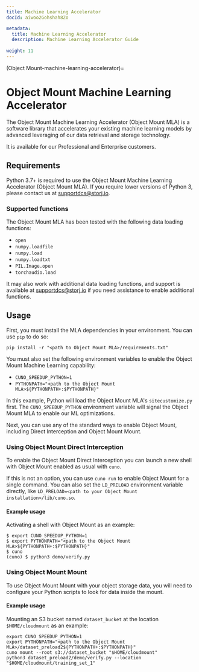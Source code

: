```yaml
---
title: Machine Learning Accelerator
docId: aiwoo2Gohshah8Zo

metadata:
  title: Machine Learning Accelerator
  description: Machine Learning Accelerator Guide
    
weight: 11
---
```


(Object Mount-machine-learning-accelerator)=

# Object Mount Machine Learning Accelerator

The Object Mount Machine Learning Accelerator (Object Mount MLA) is a software library that accelerates your existing machine learning models by advanced leveraging of our data retrieval and storage technology.

It is available for our Professional and Enterprise customers.

## Requirements

Python 3.7+ is required to use the Object Mount Machine Learning Accelerator (Object Mount MLA). If you require lower versions of Python 3, please contact us at [supportdcs@storj.io](mailto:supportdcs@storj.io).

### Supported functions

The Object Mount MLA has been tested with the following data loading functions:

- `open`
- `numpy.loadfile`
- `numpy.load`
- `numpy.loadtxt`
- `PIL.Image.open`
- `torchaudio.load`

It may also work with additional data loading functions, and support is available at [supportdcs@storj.io](mailto:supportdcs@storj.io) if you need assistance to enable additional functions.

## Usage

First, you must install the MLA dependencies in your environment. You can use `pip` to do so:

```console
pip install -r "<path to Object Mount MLA>/requirements.txt"
```

You must also set the following environment variables to enable the Object Mount Machine Learning capability:

- `CUNO_SPEEDUP_PYTHON=1`
- `PYTHONPATH="<path to the Object Mount MLA>${PYTHONPATH+:$PYTHONPATH}"`

In this example, Python will load the Object Mount MLA's `sitecustomize.py` first. The `CUNO_SPEEDUP_PYTHON` environment variable will signal the Object Mount MLA to enable our ML optimizations.

Next, you can use any of the standard ways to enable Object Mount, including Direct Interception and Object Mount Mount.

### Using Object Mount Direct Interception

To enable the Object Mount Direct Interception you can launch a new shell with Object Mount enabled as usual with `cuno`.

If this is not an option, you can use `cuno run` to enable Object Mount for a single command. You can also set the `LD_PRELOAD` environment variable directly, like `LD_PRELOAD=<path to your Object Mount installation>/lib/cuno.so`.

#### Example usage

Activating a shell with Object Mount as an example:

```console
$ export CUNO_SPEEDUP_PYTHON=1
$ export PYTHONPATH="<path to the Object Mount MLA>${PYTHONPATH+:$PYTHONPATH}"
$ cuno
(cuno) $ python3 demo/verify.py
```

### Using Object Mount Mount

To use Object Mount Mount with your object storage data, you will need to configure your Python scripts to look for data inside the mount.

#### Example usage

Mounting an S3 bucket named `dataset_bucket` at the location `$HOME/cloudmount` as an example:

```console
export CUNO_SPEEDUP_PYTHON=1
export PYTHONPATH="<path to the Object Mount MLA>/dataset_preload2${PYTHONPATH+:$PYTHONPATH}"
cuno mount --root s3://dataset_bucket "$HOME/cloudmount"
python3 dataset_preload2/demo/verify.py --location "$HOME/cloudmount/training_set_1"
```

